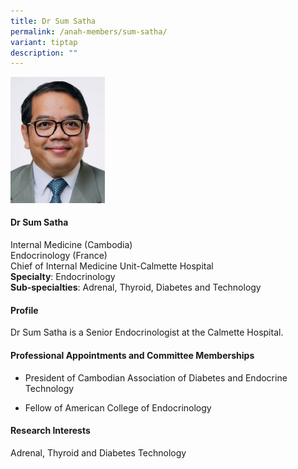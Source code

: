 ```yaml
---
title: Dr Sum Satha
permalink: /anah-members/sum-satha/
variant: tiptap
description: ""
---
```

<p></p><div class="isomer-image-wrapper"><img style="width: 30%;" height="auto" width="100%" alt="" src="/images/ANAH ASEAN Network of Adrenal/Members/CRN__ANAH___Prof_Sum_Satha.png"></div><h4><strong>Dr Sum Satha&nbsp;</strong></h4><p>Internal Medicine (Cambodia)&nbsp;<br>Endocrinology (France)<br>Chief of Internal Medicine Unit-Calmette Hospital&nbsp;<br><strong>Specialty</strong>: Endocrinology&nbsp;<br><strong>Sub-specialties</strong>: Adrenal, Thyroid, Diabetes and Technology&nbsp;</p><h4><strong>Profile&nbsp;</strong></h4><p>Dr Sum Satha is a Senior Endocrinologist at the Calmette Hospital.</p><h4><strong>Professional Appointments and Committee Memberships&nbsp;</strong></h4><ul data-tight="true" class="tight"><li><p>President of Cambodian Association of Diabetes and Endocrine Technology&nbsp;</p></li><li><p>Fellow of American College of Endocrinology &nbsp;</p></li></ul><h4><strong>Research Interests</strong></h4><p>Adrenal, Thyroid and Diabetes Technology</p>